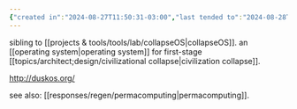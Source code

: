 ```yaml
---
{"created in":"2024-08-27T11:50:31-03:00","last tended to":"2024-08-28T14:28:26-03:00","tags":["OS","permacomputing","lab","OSdesign","low-tech","tier1","tool","🌱"],"relevancescore":96,"dg-publish":true,"permalink":"/projects-and-tools/tools/lab/dusk-os/","dgPassFrontmatter":true,"created":"2024-08-27T11:50:31.319-03:00","updated":"2024-08-28T14:28:43.297-03:00"}
---
```


sibling to [[projects & tools/tools/lab/collapseOS\|collapseOS]]. an [[operating system\|operating system]] for first-stage [[topics/architect;design/civilizational collapse\|civilization collapse]].

http://duskos.org/

see also: [[responses/regen/permacomputing\|permacomputing]].